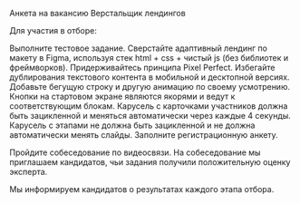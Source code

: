 Анкета на вакансию Верстальщик лендингов

Для участия в отборе:

Выполните тестовое задание.
Сверстайте адаптивный лендинг по макету в Figma, используя стек html + css + чистый js (без библиотек и фреймворков).
Придерживайтесь принципа Pixel Perfect.
Избегайте дублирования текстового контента в мобильной и десктопной версиях.
Добавьте бегущую строку и другую анимацию по своему усмотрению.
Кнопки на стартовом экране являются якорями и ведут к соответствующим блокам.
Карусель с карточками участников должна быть зацикленной и меняться автоматически через каждые 4 секунды.
Карусель с этапами не должна быть зацикленной и не должна автоматически менять слайды.
Заполните регистрационную анкету.

Пройдите собеседование по видеосвязи.
На собеседование мы приглашаем кандидатов, чьи задания получили положительную оценку эксперта.

Мы информируем кандидатов о результатах каждого этапа отбора.
